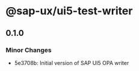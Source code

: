 # @sap-ux/ui5-test-writer

## 0.1.0

### Minor Changes

-   5e3708b: Initial version of SAP UI5 OPA writer

